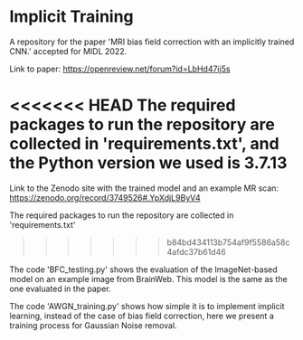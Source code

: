# Implicit Training

A repository for the paper 'MRI bias field correction with an implicitly trained CNN.' accepted for MIDL 2022.

Link to paper: https://openreview.net/forum?id=LbHd47ij5s

<<<<<<< HEAD
The required packages to run the repository are collected in 'requirements.txt', and the Python version we used is 3.7.13
=======
Link to the Zenodo site with the trained model and an example MR scan: https://zenodo.org/record/3749526#.YpXdjL9ByV4

The required packages to run the repository are collected in 'requirements.txt'
>>>>>>> b84bd434113b754af9f5586a58c4afdc37b61d46

The code 'BFC_testing.py' shows the evaluation of the ImageNet-based model on an example image from BrainWeb. This model is the same as the one evaluated in the paper.

The code 'AWGN_training.py' shows how simple it is to implement implicit learning, instead of the case of bias field correction, here we present a training process for Gaussian Noise removal.
